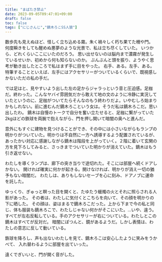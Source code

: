 ```yaml
---
title: "まばたき禁止"
date: 2023-09-05T09:47:01+09:00
draft: false
toc: false
tags: ["にじさんじ","鏑木ろこSS人狼"]
---
```


数歩先も見えぬほど、怪しく立ち込める霧。朱く禍々しく朽ち果てた柵や門。
何度瞬きをしても醒めぬ悪夢のような光景で、私は立ち尽くしていた。
いつから、どれくらいここにいたのだろう。
思い出せないのは脳内まで濃霧が発生しているせいか、初めから何も知らないのか。
ぶんぶんと頭を振り、ようやく思考が動き出したところで私はまず手に目をやった。
右手、ある。左手、ある。特筆することといえば、左手にはアクセサリーがついているくらいで、既視感しかないただの私の手だ。

では足はと、見やすいよう出した左の足からジャラっという音と圧迫感。足枷だ。終わった。こんなヤバイ雰囲気だから敢えて地の文のように冷静に実況していたというのに、足枷がついてたらそんなのもう終わりだよ。いやむしろ始まりかもしれない。前に進むんだ鏑木ろこという女は。そうだ私は鏑木ろこだ。思い出したわ。
鏑木は自慢のトークで自分を奮い立たせると、足枷に繋がっていた2kgほどの鉄球を両腕で抱えながら、門を押し開いて暗闇の奥へと進んだ。

意外にもすぐに建物を見つけることができ、その中には小さいながらもランプの明かりがついていた。明かりは不自然に一方へ誘導するよう配置されているが、あったかい対応に感謝しながら鏑木は階段を上がっていく。２階に着いて玄関の方を見下ろしてみると、さっきまでついていた明かりが消えていた。鏑木はもう引き返せない。

わたしを導くランプは、廊下の突き当りで途切れた。そこには部屋へ続くドアしかない。
開ければ確実に何かが起きる。開けなければ、明かりが消え一切の猶予もない暗闇だ。
わたしは、ありもしないセーブを心に刻み、ドアノブに運命を託した。

ゆっくり、ぎゅっと瞑った目を開くと、たゆたう蠟燭の火とそれに照らされる人影があった。
その者は、わたしに気付くとこちらを向いて、その顔を明かりの下に晒した。
その顔は、姿はまるで鏑木ろこだった。上から下まで今の私と同じ、体も服装も鏑木ろこで、わたしじゃない何かがそこにいた。…いや、違う。すべてが左右反転している。手のアクセサリーが右についている。わたしとこの鏑木はすべてが反対だ。
暗闇にぽつんと、鏡があるようだ。しかし表情は、わたしの意志に反して動いている。

鉄球を降ろし、声も出ないわたしを見て、鏑木ろこは安心したように笑みをうかべて、
入れ替わるように部屋を出ていった。


遠くでぎいいと、門が開く音がした。
